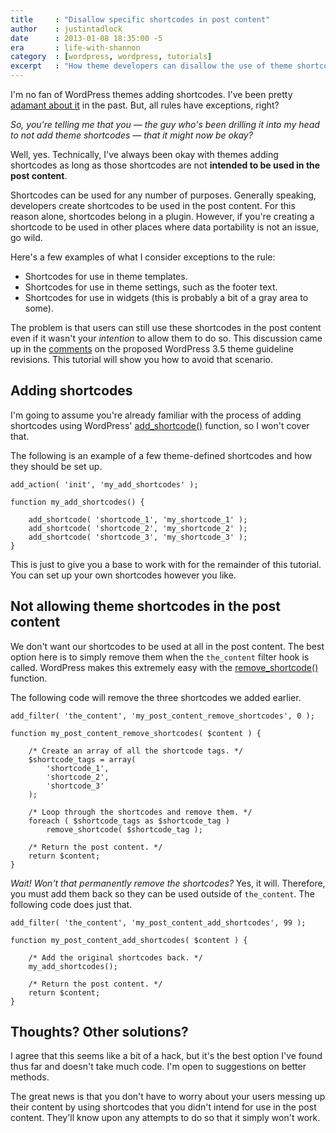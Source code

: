 ```yaml
---
title     : "Disallow specific shortcodes in post content"
author    : justintadlock
date      : 2013-01-08 18:35:00 -5
era       : life-with-shannon
category  : [wordpress, wordpress, tutorials]
excerpt   : "How theme developers can disallow the use of theme shortcodes in the post content."
---
```


I'm no fan of WordPress themes adding shortcodes.  I've been pretty <a href="http://justintadlock.com/archives/2011/05/02/dealing-with-shortcode-madness" title="Dealing with shortcode madness">adamant about it</a> in the past.  But, all rules have exceptions, right?

<em>So, you're telling me that you &mdash; the guy who's been drilling it into my head to not add theme shortcodes &mdash; that it might now be okay?</em>

Well, yes.  Technically, I've always been okay with themes adding shortcodes as long as those shortcodes are not <strong>intended to be used in the post content</strong>.

Shortcodes can be used for any number of purposes.  Generally speaking, developers create shortcodes to be used in the post content.  For this reason alone, shortcodes belong in a plugin.  However, if you're creating a shortcode to be used in other places where data portability is not an issue, go wild.

Here's a few examples of what I consider exceptions to the rule:

<ul>
	<li>Shortcodes for use in theme templates.</li>
	<li>Shortcodes for use in theme settings, such as the footer text.</li>
	<li>Shortcodes for use in widgets (this is probably a bit of a gray area to some).</li>
</ul>

The problem is that users can still use these shortcodes in the post content even if it wasn't your <em>intention</em> to allow them to do so.  This discussion came up in the <a href="http://make.wordpress.org/themes/2012/11/26/wordpress-3-5-guidelines-revisions/" title="WordPress 3.5 Guidelines Revisions">comments</a> on the proposed WordPress 3.5 theme guideline revisions.  This tutorial will show you how to avoid that scenario.

## Adding shortcodes

I'm going to assume you're already familiar with the process of adding shortcodes using WordPress' <a href="http://codex.wordpress.org/Function_Reference/add_shortcode" title="WordPress Codex: add_shortcode()">add_shortcode()</a> function, so I won't cover that.

The following is an example of a few theme-defined shortcodes and how they should be set up.

```
add_action( 'init', 'my_add_shortcodes' );

function my_add_shortcodes() {

	add_shortcode( 'shortcode_1', 'my_shortcode_1' );
	add_shortcode( 'shortcode_2', 'my_shortcode_2' );
	add_shortcode( 'shortcode_3', 'my_shortcode_3' );
}
```

This is just to give you a base to work with for the remainder of this tutorial.  You can set up your own shortcodes however you like.

## Not allowing theme shortcodes in the post content

We don't want our shortcodes to be used at all in the post content.  The best option here is to simply remove them when the <code>the_content</code> filter hook is called.  WordPress makes this extremely easy with the <a href="http://codex.wordpress.org/Function_Reference/remove_shortcode" title="WordPress Codex: remove_shortcode()">remove_shortcode()</a> function.

The following code will remove the three shortcodes we added earlier.

```
add_filter( 'the_content', 'my_post_content_remove_shortcodes', 0 );

function my_post_content_remove_shortcodes( $content ) {

	/* Create an array of all the shortcode tags. */
	$shortcode_tags = array(
		'shortcode_1',
		'shortcode_2',
		'shortcode_3'
	);

	/* Loop through the shortcodes and remove them. */
	foreach ( $shortcode_tags as $shortcode_tag )
		remove_shortcode( $shortcode_tag );

	/* Return the post content. */
	return $content;
}
```

<em>Wait!  Won't that permanently remove the shortcodes?</em>  Yes, it will.  Therefore, you must add them back so they can be used outside of <code>the_content</code>.  The following code does just that.

```
add_filter( 'the_content', 'my_post_content_add_shortcodes', 99 );

function my_post_content_add_shortcodes( $content ) {

	/* Add the original shortcodes back. */
	my_add_shortcodes();

	/* Return the post content. */
	return $content;
}
```

## Thoughts?  Other solutions?

I agree that this seems like a bit of a hack, but it's the best option I've found thus far and doesn't take much code.  I'm open to suggestions on better methods.

The great news is that you don't have to worry about your users messing up their content by using shortcodes that you didn't intend for use in the post content.  They'll know upon any attempts to do so that it simply won't work.
